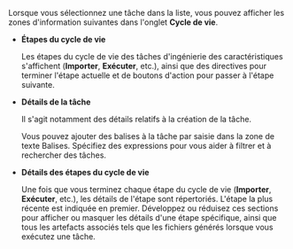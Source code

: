 Lorsque vous sélectionnez une tâche dans la liste, vous pouvez afficher les zones d'information suivantes dans l'onglet **Cycle de vie**.

-   **Étapes du cycle de vie**

    Les étapes du cycle de vie des tâches d'ingénierie des caractéristiques s'affichent (**Importer**, **Exécuter**, etc.), ainsi que des directives pour terminer l'étape actuelle et de boutons d'action pour passer à l'étape suivante.

-   **Détails de la tâche**

    Il s'agit notamment des détails relatifs à la création de la tâche.

    Vous pouvez ajouter des balises à la tâche par saisie dans la zone de texte Balises. Spécifiez des expressions pour vous aider à filtrer et à rechercher des tâches.

-   **Détails des étapes du cycle de vie**

    Une fois que vous terminez chaque étape du cycle de vie (**Importer**, **Exécuter**, etc.), les détails de l'étape sont répertoriés. L'étape la plus récente est indiquée en premier. Développez ou réduisez ces sections pour afficher ou masquer les détails d'une étape spécifique, ainsi que tous les artefacts associés tels que les fichiers générés lorsque vous exécutez une tâche.
